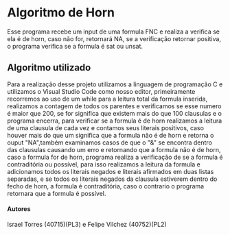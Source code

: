 # Algoritmo de Horn

Esse programa recebe um input de uma formula FNC e realiza a verifica se ela é de horn, caso não for, retornará NA, se a verificação retornar positiva, o programa verifica se a formula é sat ou unsat.

## Algoritmo utilizado

Para a realização desse projeto utilizamos a linguagem de programação C e utilizamos o Visual Studio Code como nosso editor, primeiramente recorremos ao uso de um while para a leitura total da formula inserida, realizamos a contagem de todos os parentes e verificamos se esse numero é maior que 200, se for significa que existem mais do que 100 clausulas e o programa encerra, para verificar se a formula é de horn realizamos a leitura de uma clausula de cada vez e contamos seus literais positivos, caso houver mais do que um significa que a formula não é de horn e retorna o ouput "NA",também examinamos casos de que o "&" se encontra dentro das clausulas causando um erro e retornando que a formula não é de horn, caso a formula for de horn, programa realiza a verificação de se a formula é contraditória ou possível, para isso realizamos a leitura da formula e adicionamos todos os literais negados e literais afirmados em duas listas separadas, e se todos os literais negados da clausula estiverem dentro do fecho de horn, a formula é contraditória, caso o contrario o programa retornara que a formula é possível.

#### Autores

Israel Torres (40715)(PL3) e Felipe Vilchez (40752)(PL2)
